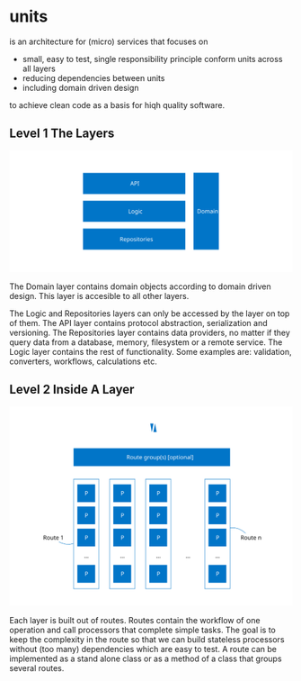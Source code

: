 # units

is an architecture for (micro) services that focuses on

- small, easy to test, single responsibility principle conform units across all layers
- reducing dependencies between units
- including domain driven design

to achieve clean code as a basis for hiqh quality software.

## Level 1 The Layers

![units-level1.svg](./units-level1.svg)

The Domain layer contains domain objects according to domain driven design.
This layer is accesible to all other layers.

The Logic and Repositories layers can only be accessed by the layer on top of them.
The API layer contains protocol abstraction, serialization and versioning.
The Repositories layer contains data providers, no matter if they query data from a database, memory, filesystem or a remote service.
The Logic layer contains the rest of functionality. Some examples are: validation, converters, workflows, calculations  etc.  

## Level 2 Inside A Layer

![units-level2.svg](./units-level2.svg)

Each layer is built out of routes. 
Routes contain the workflow of one operation and call processors that complete simple tasks.
The goal is to keep the complexity in the route so that we can build stateless processors without (too many) dependencies which are easy to test.
A route can be implemented as a stand alone class or as a method of a class that groups several routes.












